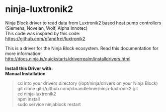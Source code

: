# ninja-luxtronik2
Ninja Block driver to read data from Luxtronik2 based heat pump controllers (Siemens, Novelan, Wolf, Alpha Innotec)<br />
This code was inspired by this code:<br />
https://github.com/pfandfrei/luxtronik2

This is a driver for the Ninja Block ecosystem. Read this documentation for more information:<br />
http://docs.ninja.is/quickstarts/driverrealm/installdrivers.html


<b>Install this Driver with:</b><br />
<b>Manual Installation</b><br />
<blockquote>
cd into your drivers directory (/opt/ninja/drivers on your Ninja Block)<br />
git clone git://github.com/cbrandlehner/ninja-luxtronik2.git<br />
cd ninja-luxtronik2<br />
npm install<br />
sudo service ninjablock restart<br />
</blockquote>

